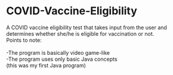 # COVID-Vaccine-Eligibility
A COVID vaccine eligibility test that takes input from the user and determines whether she/he is eligible for vaccination or not. 
<br>
Points to note:  
<br>
-The program is basically video game-like
<br>
-The program uses only basic Java concepts
<br>
(this was my first Java program)
